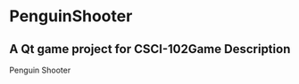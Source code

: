 PenguinShooter
==============

A Qt game project for CSCI-102Game Description
----------------
Penguin Shooter
